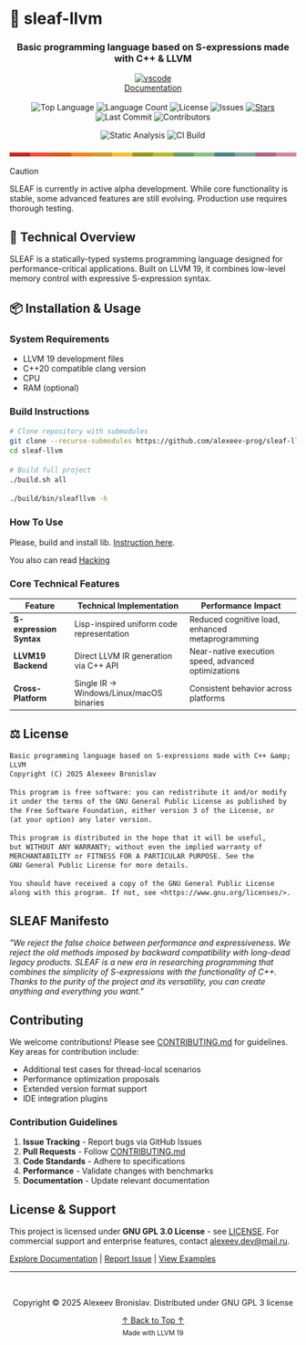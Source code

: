 # 🌿 sleaf-llvm
<a id="readme-top"></a>

<div align="center">
  <!-- <img src="https://raw.githubusercontent.com/alexeev-prog/sleaf-llvm/refs/heads/main/docs/logo.png" width="250" alt="MorningLang Logo"> -->

  <h3>Basic programming language based on S-expressions made with C++ &amp; LLVM</h3>

  <div align="center">
    <a href="https://marketplace.visualstudio.com/items?itemName=alexeevdev.sleaf-llvmuage-syntax">
      <img src="https://img.shields.io/badge/VSCode-extension?style=for-the-badge&logo=gitbook" alt="vscode">
    </a>
    <br>
    <a href="https://alexeev-prog.github.io/sleaf-llvm/">Documentation</a>
  </div>
</div>

<br>

<div align="center">
  <img src="https://img.shields.io/github/languages/top/alexeev-prog/sleaf-llvm?style=for-the-badge" alt="Top Language">
  <img src="https://img.shields.io/github/languages/count/alexeev-prog/sleaf-llvm?style=for-the-badge" alt="Language Count">
  <img src="https://img.shields.io/github/license/alexeev-prog/sleaf-llvm?style=for-the-badge" alt="License">
  <img src="https://img.shields.io/github/issues/alexeev-prog/sleaf-llvm?style=for-the-badge&color=critical" alt="Issues">
  <a href="https://github.com/alexeev-prog/sleaf-llvm/stargazers">
        <img src="https://img.shields.io/github/stars/alexeev-prog/sleaf-llvm?style=for-the-badge&logo=github" alt="Stars">
  </a>
  <img src="https://img.shields.io/github/last-commit/alexeev-prog/sleaf-llvm?style=for-the-badge" alt="Last Commit">
  <img src="https://img.shields.io/github/contributors/alexeev-prog/sleaf-llvm?style=for-the-badge" alt="Contributors">
</div>

<div align="center" style="margin: 15px 0">
  <img src="https://github.com/alexeev-prog/sleaf-llvm/actions/workflows/static.yml/badge.svg" alt="Static Analysis">
  <img src="https://github.com/alexeev-prog/sleaf-llvm/actions/workflows/ci.yml/badge.svg" alt="CI Build">
</div>

<div align="center">
  <img src="https://raw.githubusercontent.com/alexeev-prog/sleaf-llvm/refs/heads/main/docs/pallet-0.png" width="600" alt="Color Palette">
</div>

> [!CAUTION]
> SLEAF is currently in active alpha development. While core functionality is stable, some advanced features are still evolving. Production use requires thorough testing.

## 🚀 Technical Overview
SLEAF is a statically-typed systems programming language designed for performance-critical applications.
Built on LLVM 19, it combines low-level memory control with expressive S-expression syntax.

## 📦 Installation & Usage

### System Requirements
- LLVM 19 development files
- C++20 compatible clang version
- CPU
- RAM (optional)

### Build Instructions
```bash
# Clone repository with submodules
git clone --recurse-submodules https://github.com/alexeev-prog/sleaf-llvm.git
cd sleaf-llvm

# Build full project
./build.sh all

./build/bin/sleafllvm -h
```

### How To Use
Please, build and install lib. [Instruction here](./BUILDING.md).

You also can read [Hacking](./HACKING.md)

### Core Technical Features
| Feature | Technical Implementation | Performance Impact |
|---------|---------------------------|---------------------|
| **S-expression Syntax** | Lisp-inspired uniform code representation | Reduced cognitive load, enhanced metaprogramming |
| **LLVM19 Backend** | Direct LLVM IR generation via C++ API | Near-native execution speed, advanced optimizations |
| **Cross-Platform** | Single IR → Windows/Linux/macOS binaries | Consistent behavior across platforms |


## ⚖️ License
```text
Basic programming language based on S-expressions made with C++ &amp; LLVM
Copyright (C) 2025 Alexeev Bronislav

This program is free software: you can redistribute it and/or modify
it under the terms of the GNU General Public License as published by
the Free Software Foundation, either version 3 of the License, or
(at your option) any later version.

This program is distributed in the hope that it will be useful,
but WITHOUT ANY WARRANTY; without even the implied warranty of
MERCHANTABILITY or FITNESS FOR A PARTICULAR PURPOSE. See the
GNU General Public License for more details.

You should have received a copy of the GNU General Public License
along with this program. If not, see <https://www.gnu.org/licenses/>.
```

## SLEAF Manifesto
*"We reject the false choice between performance and expressiveness.
We reject the old methods imposed by backward compatibility with
long-dead legacy products. SLEAF is a new era in researching programming
that combines the simplicity of S-expressions with the functionality
of C++. Thanks to the purity of the project and its versatility,
you can create anything and everything you want."*

## Contributing

We welcome contributions! Please see [CONTRIBUTING.md](CONTRIBUTING.md) for guidelines. Key areas for contribution include:
- Additional test cases for thread-local scenarios
- Performance optimization proposals
- Extended version format support
- IDE integration plugins

### Contribution Guidelines
1. **Issue Tracking** - Report bugs via GitHub Issues
2. **Pull Requests** - Follow [CONTRIBUTING.md](CONTRIBUTING.md)
3. **Code Standards** - Adhere to specifications
4. **Performance** - Validate changes with benchmarks
5. **Documentation** - Update relevant documentation

## License & Support

This project is licensed under **GNU GPL 3.0 License** - see [LICENSE](https://github.com/alexeev-prog/sleaf-llvm/blob/main/LICENSE). For commercial support and enterprise features, contact [alexeev.dev@mail.ru](mailto:alexeev.dev@mail.ru).

[Explore Documentation](https://alexeev-prog.github.io/sleaf-llvm) |
[Report Issue](https://github.com/alexeev-prog/sleaf-llvm/issues) |
[View Examples](./examples)

---

<div align="center">
  <br>
  <p>Copyright © 2025 Alexeev Bronislav. Distributed under GNU GPL 3 license</p>
  <a href="#readme-top">↑ Back to Top ↑</a>
  <br>
  <sub>Made with LLVM 19</sub>
</div>
